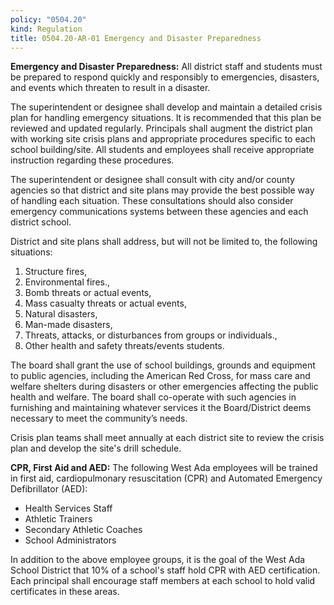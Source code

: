 ```yaml
---
policy: "0504.20"
kind: Regulation
title: 0504.20-AR-01 Emergency and Disaster Preparedness
---
```


**Emergency and Disaster Preparedness:**
All district staff and students must be prepared to respond quickly and responsibly to emergencies, disasters, and events which threaten to result in a disaster.

The superintendent or designee shall develop and maintain a detailed crisis plan for handling emergency situations. It is recommended that this plan be reviewed and updated regularly. Principals shall augment the district plan with working site crisis plans and appropriate procedures specific to each school building/site. All students and employees shall receive appropriate instruction regarding these procedures.

The superintendent or designee shall consult with city and/or county agencies so that district and site plans may provide the best possible way of handling each situation. These consultations should also consider emergency communications systems between these agencies and each district school.

District and site plans shall address, but will not be limited to, the following situations:

1. Structure fires,
2. Environmental fires.,
3. Bomb threats or actual events,
4. Mass casualty threats or actual events,
5. Natural disasters,
6. Man-made disasters,
7. Threats, attacks, or disturbances from groups or individuals.,
8. Other health and safety threats/events students.

The board shall grant the use of school buildings, grounds and equipment to public agencies, including the American Red Cross, for mass care and welfare shelters during disasters or other emergencies affecting the public health and welfare. The board shall co-operate with such agencies in furnishing and maintaining whatever services it the Board/District deems necessary to meet the community’s needs.

Crisis plan teams shall meet annually at each district site to review the crisis plan and develop the site's drill schedule.

**CPR, First Aid and AED:**
The following West Ada employees will be trained in first aid, cardiopulmonary resuscitation (CPR) and Automated Emergency Defibrillator (AED):

- Health Services Staff
- Athletic Trainers
- Secondary Athletic Coaches
- School Administrators

In addition to the above employee groups, it is the goal of the West Ada School District that 10% of a school's staff hold CPR with AED certification. Each principal shall encourage staff members at each school to hold valid certificates in these areas.
